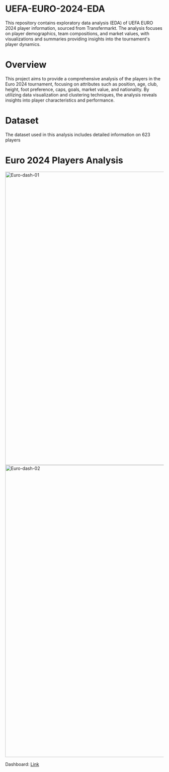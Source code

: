 # UEFA-EURO-2024-EDA
This repository contains exploratory data analysis (EDA) of UEFA EURO 2024 player information, sourced from Transfermarkt. The analysis focuses on player demographics, team compositions, and market values, with visualizations and summaries providing insights into the tournament's player dynamics.
# Overview
This project aims to provide a comprehensive analysis of the players in the Euro 2024 tournament, focusing on attributes such as position, age, club, height, foot preference, caps, goals, market value, and nationality. By utilizing data visualization and clustering techniques, the analysis reveals insights into player characteristics and performance.
# Dataset
The dataset used in this analysis includes detailed information on 623 players
# Euro 2024 Players Analysis
<img width="929" alt="Euro-dash-01" src="https://github.com/user-attachments/assets/f748e73a-6458-41cf-8fda-d2ca9370e48e">
<img width="925" alt="Euro-dash-02" src="https://github.com/user-attachments/assets/54188093-c493-4b1b-8319-a332cdc2ff4f">

Dashboard: [Link](https://rpubs.com/Jumalia/1211974)
